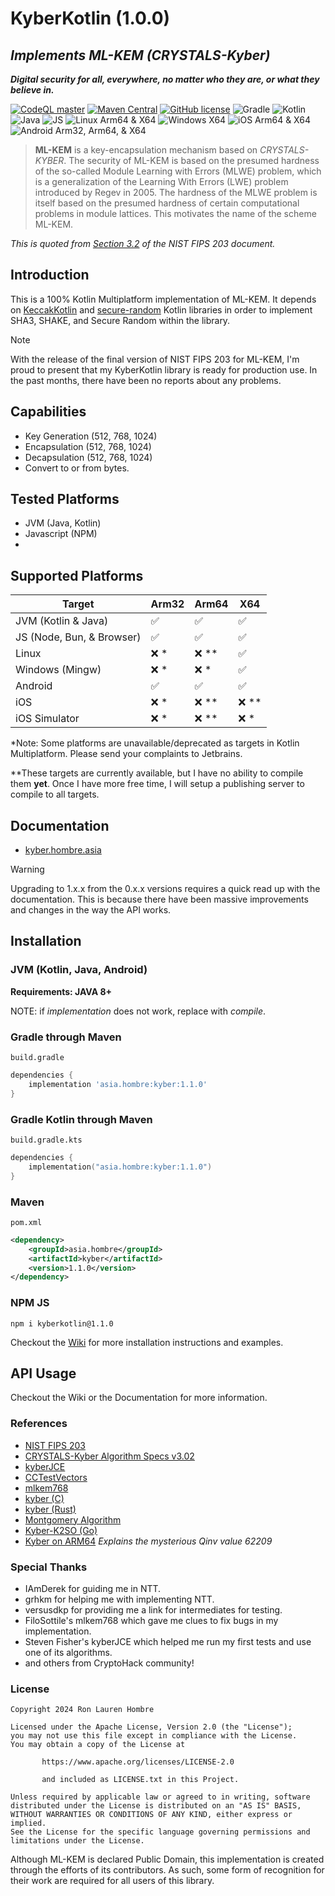 # KyberKotlin (1.0.0)
## _Implements ML-KEM (CRYSTALS-Kyber)_
_**Digital security for all, everywhere, no matter who they are, or what they believe in.**_

[![CodeQL master](https://github.com/ronhombre/KyberKotlin/actions/workflows/codeql.yml/badge.svg)](https://github.com/ronhombre/KyberKotlin/actions/workflows/codeql.yml)
[![Maven Central](https://img.shields.io/maven-central/v/asia.hombre/kyber.svg)](https://search.maven.org/#search%7Cga%7C1%7Cg%3A%22asia.hombre%22)
[![GitHub license](https://img.shields.io/badge/license-Apache%20License%202.0-blue.svg?style=flat)](https://www.apache.org/licenses/LICENSE-2.0)
![Gradle](https://img.shields.io/badge/Gradle-02303A.svg?style=for-the-badge&logo=Gradle&logoColor=white)
![Kotlin](https://img.shields.io/badge/kotlin-%237F52FF.svg?style=for-the-badge&logo=kotlin&logoColor=white)
![Java](https://img.shields.io/badge/java-%23ED8B00.svg?style=for-the-badge&logo=openjdk&logoColor=white)
![JS](https://img.shields.io/badge/JavaScript-F7DF1E?style=for-the-badge&logo=javascript&logoColor=black)
![Linux Arm64 & X64](https://img.shields.io/badge/Linux-FCC624?style=for-the-badge&logo=linux&logoColor=black)
![Windows X64](https://img.shields.io/badge/Windows-0078D6?style=for-the-badge&logo=windows&logoColor=white)
![iOS Arm64 & X64](https://img.shields.io/badge/iOS-000000?style=for-the-badge&logo=ios&logoColor=white)
![Android Arm32, Arm64, & X64](https://img.shields.io/badge/Android-3DDC84?style=for-the-badge&logo=android&logoColor=white)

> **ML-KEM** is a key-encapsulation mechanism based on _CRYSTALS-KYBER_. The security of ML-KEM is based on the presumed
> hardness of the so-called Module Learning with Errors (MLWE) problem, which is a generalization of the Learning With
> Errors (LWE) problem introduced by Regev in 2005. The hardness of the MLWE problem is itself based on the presumed
> hardness of certain computational problems in module lattices. This motivates the name of the scheme ML-KEM.

*This is quoted from 
[Section 3.2](https://nvlpubs.nist.gov/nistpubs/FIPS/NIST.FIPS.203.pdf) of the NIST FIPS 203 document.*

## Introduction

This is a 100% Kotlin Multiplatform implementation of ML-KEM.
It depends on [KeccakKotlin](https://github.com/ronhombre/KeccakKotlin) and [secure-random](https://github.com/KotlinCrypto/secure-random) Kotlin libraries in order to implement SHA3, SHAKE, and
Secure Random within the library.

> [!NOTE]
> With the release of the final version of NIST FIPS 203 for ML-KEM, I'm proud to present that my KyberKotlin library is
> ready for production use. In the past months, there have been no reports about any problems.

## Capabilities
* Key Generation (512, 768, 1024)
* Encapsulation (512, 768, 1024)
* Decapsulation (512, 768, 1024)
* Convert to or from bytes.

## Tested Platforms
* JVM (Java, Kotlin)
* Javascript (NPM)
* 
## Supported Platforms

| Target                    | Arm32              | Arm64              | X64                |
|---------------------------|--------------------|--------------------|--------------------|
| JVM (Kotlin & Java)       | :white_check_mark: | :white_check_mark: | :white_check_mark: |
| JS (Node, Bun, & Browser) | :white_check_mark: | :white_check_mark: | :white_check_mark: |
| Linux                     | :x: *              | :x: **             | :white_check_mark: |
| Windows (Mingw)           | :x: *              | :x: *              | :white_check_mark: |
| Android                   | :white_check_mark: | :white_check_mark: | :white_check_mark: |
| iOS                       | :x: *              | :x: **             | :x: **             |
| iOS Simulator             | :x: *              | :x: **             | :x: *              |

*Note: Some platforms are unavailable/deprecated as targets in Kotlin Multiplatform. Please send your complaints to Jetbrains.

**These targets are currently available, but I have no ability to compile them **yet**. Once I have more free time, I will setup a publishing server to compile to all targets.

## Documentation
* [kyber.hombre.asia](https://kyber.hombre.asia)

> [!WARNING]
> Upgrading to 1.x.x from the 0.x.x versions requires a quick read up with the documentation. This is because there have
> been massive improvements and changes in the way the API works.

## Installation
### JVM (Kotlin, Java, Android)

**Requirements: JAVA 8+**

NOTE: if _implementation_ does not work, replace with _compile_.

### Gradle through Maven

`build.gradle`

```groovy
dependencies {
    implementation 'asia.hombre:kyber:1.1.0'
}
```

### Gradle Kotlin through Maven

`build.gradle.kts`

```kotlin
dependencies {
    implementation("asia.hombre:kyber:1.1.0")
}
```

### Maven

`pom.xml`

```xml
<dependency>
    <groupId>asia.hombre</groupId>
    <artifactId>kyber</artifactId>
    <version>1.1.0</version>
</dependency>
```

### NPM JS
```
npm i kyberkotlin@1.1.0
```

Checkout the [Wiki](https://github.com/ronhombre/KyberKotlin/wiki/Installation) for more installation instructions and examples.

## API Usage

Checkout the Wiki or the Documentation for more information.

### References

* [NIST FIPS 203](https://csrc.nist.gov/pubs/fips/203/final)
* [CRYSTALS-Kyber Algorithm Specs v3.02](https://pq-crystals.org/kyber/data/kyber-specification-round3-20210804.pdf)
* [kyberJCE](https://github.com/fisherstevenk/kyberJCE)
* [CCTestVectors](https://github.com/C2SP/CCTV/)
* [mlkem768](https://github.com/FiloSottile/mlkem768)
* [kyber (C)](https://github.com/pq-crystals/kyber)
* [kyber (Rust)](https://github.com/Argyle-Software/kyber)
* [Montgomery Algorithm](https://www.ams.org/journals/mcom/1985-44-170/S0025-5718-1985-0777282-X/S0025-5718-1985-0777282-X.pdf)
* [Kyber-K2SO (Go)](https://github.com/symbolicsoft/kyber-k2so)
* [Kyber on ARM64](https://eprint.iacr.org/2021/561.pdf) _Explains the mysterious Qinv value 62209_

### Special Thanks

* IAmDerek for guiding me in NTT.
* grhkm for helping me with implementing NTT.
* versusdkp for providing me a link for intermediates for testing.
* FiloSottile's mlkem768 which gave me clues to fix bugs in my implementation.
* Steven Fisher's kyberJCE which helped me run my first tests and use one of its algorithms.
* and others from CryptoHack community!

### License

```
Copyright 2024 Ron Lauren Hombre

Licensed under the Apache License, Version 2.0 (the "License");
you may not use this file except in compliance with the License.
You may obtain a copy of the License at

       https://www.apache.org/licenses/LICENSE-2.0
       
       and included as LICENSE.txt in this Project.

Unless required by applicable law or agreed to in writing, software
distributed under the License is distributed on an "AS IS" BASIS,
WITHOUT WARRANTIES OR CONDITIONS OF ANY KIND, either express or implied.
See the License for the specific language governing permissions and
limitations under the License.
```

Although ML-KEM is declared Public Domain, this implementation is created through the efforts of its contributors. As
such, some form of recognition for their work are required for all users of this library.
